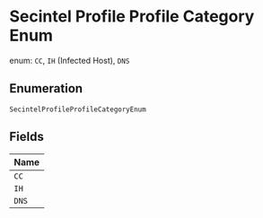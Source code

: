 
# Secintel Profile Profile Category Enum

enum: `CC`, `IH` (Infected Host), `DNS`

## Enumeration

`SecintelProfileProfileCategoryEnum`

## Fields

| Name |
|  --- |
| `CC` |
| `IH` |
| `DNS` |

